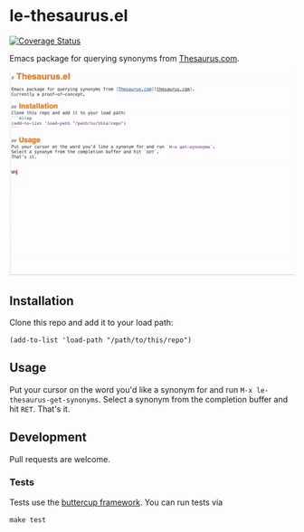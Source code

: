 # le-thesaurus.el
[![Coverage Status](https://coveralls.io/repos/github/AnselmC/le-thesaurus.el/badge.svg?branch=master)](https://coveralls.io/github/AnselmC/le-thesaurus.el?branch=master)

Emacs package for querying synonyms from [Thesaurus.com](thesaurus.com).

<p align="center">
    <img src="thesaurus-example.gif"/>
</p>

## Installation
Clone this repo and add it to your load path:
```elisp
(add-to-list 'load-path "/path/to/this/repo")
```

## Usage
Put your cursor on the word you'd like a synonym for and run `M-x le-thesaurus-get-synonyms`.
Select a synonym from the completion buffer and hit `RET`.
That's it.


## Development
Pull requests are welcome.

### Tests
Tests use the [buttercup framework](https://github.com/jorgenschaefer/emacs-buttercup).
You can run tests via

``` shell
make test
```
